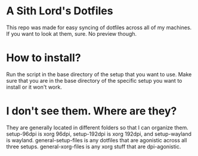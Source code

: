 # A Sith Lord's Dotfiles

This repo was made for easy syncing of dotfiles across all of my machines. If you want to look at them, sure. No preview though.

# How to install?

Run the script in the base directory of the setup that you want to use. Make sure that you are in the base directory of the specific setup you want to install or it won't work.

# I don't see them. Where are they?

They are generally located in different folders so that I can organize them. setup-96dpi is xorg 96dpi, setup-192dpi is xorg 192dpi, and setup-wayland is wayland. general-setup-files is any dotfiles that are agonistic across all three setups. general-xorg-files is any xorg stuff that are dpi-agonistic.
